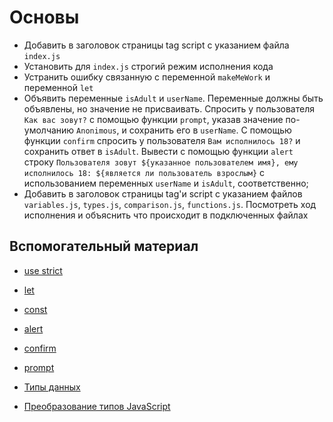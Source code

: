 # Основы
- Добавить в заголовок страницы tag script с указанием файла `index.js`
- Установить для `index.js` строгий режим исполнения кода
- Устранить ошибку связанную с переменной `makeMeWork` и переменной `let`
- Объявить переменные `isAdult` и `userName`. Переменные должны быть объявлены, но значение не присваивать.
Спросить у пользователя `Как вас зовут?` с помощью функции `prompt`, указав значение по-умолчанию `Anonimous`, и сохранить его в `userName`.
С помощью функции `confirm` спросить у пользователя `Вам исполнилось 18?` и сохранить ответ в `isAdult`.
Вывести с помощью функции `alert` строку `Пользователя зовут ${указанное пользователем имя}, ему исполнилось 18: ${является ли пользователь взрослым}` с использованием переменных `userName` и `isAdult`, соответственно;
- Добавить в заголовок страницы tag'и script с указанием файлов `variables.js`, `types.js`, `comparison.js`, `functions.js`. Посмотреть ход исполнения и объяснить что происходит в подключенных файлах

## Вспомогательный материал
- [use strict](https://developer.mozilla.org/ru/docs/Web/JavaScript/Reference/Strict_mode)

- [let](https://developer.mozilla.org/ru/docs/Web/JavaScript/Reference/Statements/let)
- [const](https://developer.mozilla.org/ru/docs/Web/JavaScript/Reference/Statements/const)
 
- [alert](https://developer.mozilla.org/ru/docs/Web/API/Window/alert)
- [confirm](https://developer.mozilla.org/ru/docs/Web/API/Window/confirm)
- [prompt](https://developer.mozilla.org/ru/docs/Web/API/Window/prompt)

- [Типы данных](https://developer.mozilla.org/ru/docs/Web/JavaScript/Guide/Grammar_and_types)

- [Преобразование типов JavaScript](https://www.w3schools.com/js/js_type_conversion.asp)